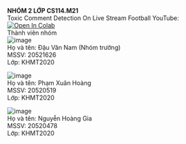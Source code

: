 **NHÓM 2 LỚP CS114.M21** <br>
Toxic Comment Detection On Live Stream Football YouTube: 
<a href="https://colab.research.google.com/github/goldenspring6622/CS114.M21.N02/blob/main/Toxic%20Comment%20Detection.ipynb">
  <img src="https://colab.research.google.com/assets/colab-badge.svg" alt="Open In Colab"/>
</a>
<br>Thành viên nhóm <br> 
![image](https://user-images.githubusercontent.com/77335278/161459897-342efe01-4d1f-41e4-990d-212558f61c46.png) <br>
Họ và tên: Đậu Văn Nam (Nhóm trưởng) <br>
MSSV: 20521626 <br>
Lớp: KHMT2020 <br>

![image](https://user-images.githubusercontent.com/77335278/161459925-8278b0da-e511-4b53-85f3-1b166ba074f7.png) <br>
Họ và tên: Phạm Xuân Hoàng <br>
MSSV: 20520519 <br>
Lớp: KHMT2020 <br>

![image](https://user-images.githubusercontent.com/77335278/161459868-836c8403-9711-4a35-acaa-6bf49be5b5f2.png) <br>
Họ và tên: Nguyễn Hoàng Gia <br>
MSSV: 20520478 <br>
Lớp: KHMT2020 <br>
